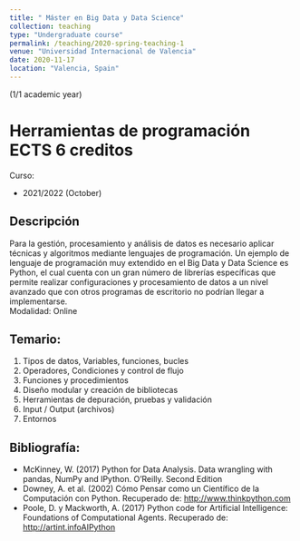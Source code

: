 ```yaml
---
title: " Máster en Big Data y Data Science"
collection: teaching
type: "Undergraduate course"
permalink: /teaching/2020-spring-teaching-1
venue: "Universidad Internacional de Valencia"
date: 2020-11-17
location: "Valencia, Spain"
---
```

(1/1 academic year)

Herramientas de programación ECTS 6 creditos
======

Curso:
- 2021/2022 (October)

Descripción
------------

Para la gestión, procesamiento y análisis de datos es necesario aplicar técnicas y algoritmos mediante lenguajes de programación. Un ejemplo de lenguaje de programación muy extendido en el Big Data y Data Science es Python, el cual cuenta con un gran número de librerías específicas que permite realizar configuraciones y procesamiento de datos a un nivel avanzado que con otros programas de escritorio no podrían llegar a implementarse.  
Modalidad: Online 

Temario:
----------
1. Tipos de datos, Variables, funciones, bucles 
2. Operadores, Condiciones y control de flujo 
3. Funciones y procedimientos 
4. Diseño modular y creación de bibliotecas 
5. Herramientas de depuración, pruebas y validación 
6. Input / Output (archivos) 
7. Entornos 

Bibliografía:
---------------
* McKinney,  W. (2017)  Python  for Data  Analysis. Data  wrangling  with  pandas, NumPy  and IPython.  O’Reilly.  Second  Edition
* Downey,  A.  et  al. (2002)  Cómo Pensar como un Científico de  la  Computación  con  Python.  Recuperado  de:  http://www.thinkpython.com
* Poole,  D.  y  Mackworth,  A.  (2017)  Python code for Artificial  Intelligence: Foundations  of Computational  Agents.  Recuperado  de:  http://artint.infoAIPython

